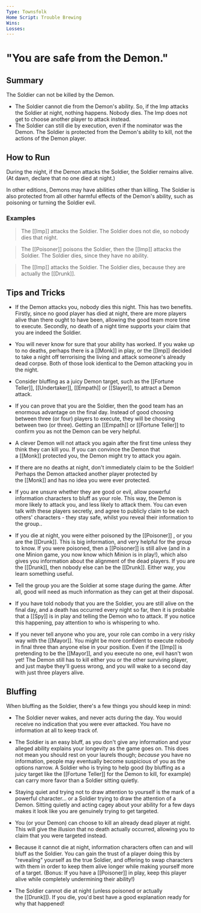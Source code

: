```yaml
---
Type: Townsfolk
Home Script: Trouble Brewing
Wins: 
Losses:
---
```

# "You are safe from the Demon."

## Summary
The Soldier can not be killed by the Demon.

- The Soldier cannot die from the Demon's ability. So, if the Imp attacks the Soldier at night, nothing happens. Nobody dies. The Imp does not get to choose another player to attack instead.
- The Soldier can still die by execution, even if the nominator was the Demon. The Soldier is protected from the Demon's ability to kill, not the actions of the Demon player.
## How to Run
During the night, if the Demon attacks the Soldier, the Soldier remains alive. (At dawn, declare that no one died at night.)

In other editions, Demons may have abilities other than killing. The Soldier is also protected from all other harmful effects of the Demon's ability, such as poisoning or turning the Soldier evil.
### Examples
>The [[Imp]] attacks the Soldier. The Soldier does not die, so nobody dies that night.

>The [[Poisoner]] poisons the Soldier, then the [[Imp]] attacks the Soldier. The Soldier dies, since they have no ability.

>The [[Imp]] attacks the Soldier. The Soldier dies, because they are actually the [[Drunk]].

## Tips and Tricks
- If the Demon attacks you, nobody dies this night. This has two benefits. Firstly, since no good player has died at night, there are more players alive than there ought to have been, allowing the good team more time to execute. Secondly, no death of a night time supports your claim that you are indeed the Soldier.

- You will never know for sure that your ability has worked. If you wake up to no deaths, perhaps there is a [[Monk]] in play, or the [[Imp]] decided to take a night off terrorising the living and attack someone's already dead corpse. Both of those look identical to the Demon attacking you in the night.

- Consider bluffing as a juicy Demon target, such as the [[Fortune Teller]], [[Undertaker]], [[Empath]] or [[Slayer]], to attract a Demon attack.

- If you can prove that you are the Soldier, then the good team has an enormous advantage on the final day. Instead of good choosing between three (or four) players to execute, they will be choosing between two (or three). Getting an [[Empath]] or [[Fortune Teller]] to confirm you as not the Demon can be very helpful.

- A clever Demon will not attack you again after the first time unless they think they can kill you. If you can convince the Demon that a [[Monk]] protected you, the Demon might try to attack you again.

- If there are no deaths at night, don't immediately claim to be the Soldier! Perhaps the Demon attacked another player protected by the [[Monk]] and has no idea you were ever protected.

- If you are unsure whether they are good or evil, allow powerful information characters to bluff as your role. This way, the Demon is more likely to attack you, and less likely to attack them. You can even talk with these players secretly, and agree to publicly claim to be each others' characters - they stay safe, whilst you reveal their information to the group..

- If you die at night, you were either poisoned by the [[Poisoner]] , or you are the [[Drunk]]. This is big information, and very helpful for the group to know. If you were poisoned, then a [[Poisoner]] is still alive (and in a one Minion game, you now know which Minion is in play!), which also gives you information about the alignment of the dead players. If you are the [[Drunk]], then nobody else can be the [[Drunk]]. Either way, you learn something useful.

- Tell the group you are the Soldier at some stage during the game. After all, good will need as much information as they can get at their disposal.

- If you have told nobody that you are the Soldier, you are still alive on the final day, and a death has occurred every night so far, then it is probable that a [[Spy]] is in play and telling the Demon who to attack. If you notice this happening, pay attention to who is whispering to who.

- If you never tell anyone who you are, your role can combo in a very risky way with the [[Mayor]]. You might be more confident to execute nobody in final three than anyone else in your position. Even if the [[Imp]] is pretending to be the [[Mayor]], and you execute no one, evil hasn't won yet! The Demon still has to kill either you or the other surviving player, and just maybe they'll guess wrong, and you will wake to a second day with just three players alive.

## Bluffing
When bluffing as the Soldier, there's a few things you should keep in mind:

- The Soldier never wakes, and never acts during the day. You would receive no indication that you were ever attacked. You have no information at all to keep track of.

- The Soldier is an easy bluff, as you don't give any information and your alleged ability explains your longevity as the game goes on. This does not mean you should rest on your laurels though; _because_ you have no information, people may eventually become suspicious of you as the options narrow. A Soldier who is trying to help good (by bluffing as a juicy target like the [[Fortune Teller]] for the Demon to kill, for example) can carry more favor than a Soldier sitting quietly.

- Staying quiet and trying not to draw attention to yourself is the mark of a powerful character... or a Soldier trying to draw the attention of a Demon. Sitting quietly and acting cagey about your ability for a few days makes it look like you are genuinely trying to get targeted.

- You (or your Demon) can choose to kill an already dead player at night. This will give the illusion that no death actually occurred, allowing you to claim that you were targeted instead.

- Because it cannot die at night, information characters often can and will bluff as the Soldier. You can gain the trust of a player doing this by "revealing" yourself as the true Soldier, and offering to swap characters with them in order to keep them alive longer while making yourself more of a target. (Bonus: If you have a [[Poisoner]] in play, keep this player alive while completely undermining their ability!)

- The Soldier cannot die at night (unless poisoned or actually the [[Drunk]]). If you die, you'd best have a good explanation ready for why that happened!
